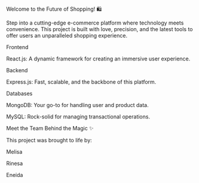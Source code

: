 Welcome to the Future of Shopping! 🛍️

Step into a cutting-edge e-commerce platform where technology meets convenience. This project is built with love, precision, and the latest tools to offer users an unparalleled shopping experience.


Frontend

React.js: A dynamic framework for creating an immersive user experience.

Backend

Express.js: Fast, scalable, and the backbone of this platform.

Databases

MongoDB: Your go-to for handling user and product data.

MySQL: Rock-solid for managing transactional operations.

Meet the Team Behind the Magic ✨

This project was brought to life by:

Melisa

Rinesa

Eneida
